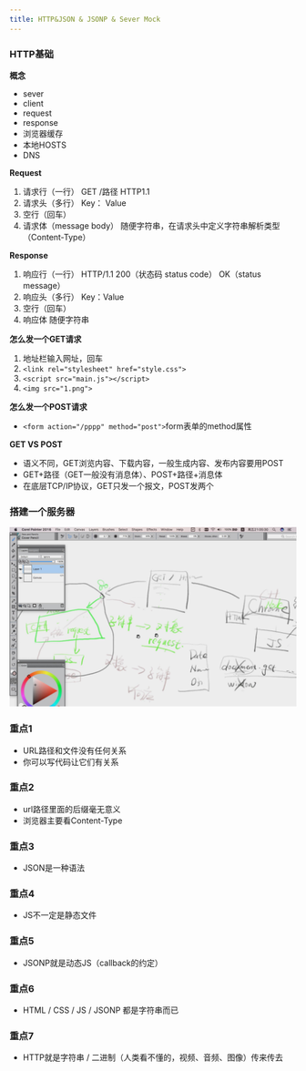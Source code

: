 ```yaml
---
title: HTTP&JSON & JSONP & Sever Mock
---
```

### HTTP基础
**概念**

 - sever
 - client
 - request
 - response
 - 浏览器缓存
 - 本地HOSTS
 - DNS

**Request**

 1. 请求行（一行）
 	GET /路径 HTTP1.1
 2. 请求头（多行）
 	Key： Value
 3. 空行（回车）
 4. 请求体（message body）
	随便字符串，在请求头中定义字符串解析类型（Content-Type）

**Response**

 1. 响应行（一行）
	 HTTP/1.1 200（状态码 status code） OK（status message）
 2. 响应头（多行）
	 Key：Value
 3. 空行（回车）
 4. 响应体
	随便字符串

**怎么发一个GET请求**

 1. 地址栏输入网址，回车
 2. `<link rel="stylesheet" href="style.css">`
 3. `<script src="main.js"></script>`
 4. `<img src="1.png">`

**怎么发一个POST请求**

 - `<form action="/pppp" method="post">`form表单的method属性
 
 **GET VS POST**
 
 - 语义不同，GET浏览内容、下载内容，一般生成内容、发布内容要用POST
 - GET+路径（GET一般没有消息体）、POST+路径+消息体
 - 在底层TCP/IP协议，GET只发一个报文，POST发两个

### 搭建一个服务器
![enter description here][1]


### 重点1

 - URL路径和文件没有任何关系
 - 你可以写代码让它们有关系

### 重点2

 - url路径里面的后缀毫无意义
 - 浏览器主要看Content-Type

### 重点3

 - JSON是一种语法

### 重点4

 - JS不一定是静态文件

### 重点5

 - JSONP就是动态JS（callback的约定）

### 重点6

 - HTML / CSS / JS / JSONP 都是字符串而已

### 重点7

 - HTTP就是字符串 / 二进制（人类看不懂的，视频、音频、图像）传来传去


  [1]: ./images/%E6%9A%B4%E9%A3%8E%E6%88%AA%E5%9B%BE2017372553533.jpg "暴风截图2017372553533.jpg"